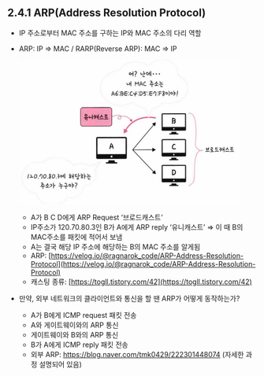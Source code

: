 ## 2.4.1 ARP(Address Resolution Protocol)

- IP 주소로부터 MAC 주소를 구하는 IP와 MAC 주소의 다리 역할
- ARP: IP ⇒ MAC / RARP(Reverse ARP): MAC ⇒ IP
    
    ![Untitled](./images/ARP.png)
    
    - A가 B C D에게 ARP Request ‘브로드캐스트’
    - IP주소가 120.70.80.3인 B가 A에게 ARP reply ‘유니캐스트’
    ⇒ 이 때 B의 MAC주소를 패킷에 적어서 보냄
    - A는 결국 해당 IP 주소에 해당하는 B의 MAC 주소를 알게됨
    - ARP: [https://velog.io/@ragnarok_code/ARP-Address-Resolution-Protocol](https://velog.io/@ragnarok_code/ARP-Address-Resolution-Protocol)
    - 캐스팅 종류:  [https://togll.tistory.com/42](https://togll.tistory.com/42)
    
- 만약, 외부 네트워크의 클라이언트와 통신을 할 땐 ARP가 어떻게 동작하는가?
    - A가 B에게 ICMP request 패킷 전송
    - A와 게이트웨이와의 ARP 통신
    - 게이트웨이와 B와의 ARP 통신
    - B가 A에게 ICMP reply 패킷 전송
    - 외부 ARP: https://blog.naver.com/tmk0429/222301448074 (자세한 과정 설명되어 있음)